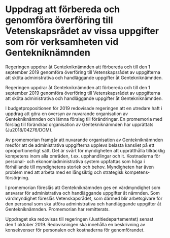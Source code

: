 # Uppdrag att förbereda och genomföra överföring till Vetenskapsrådet av vissa uppgifter som rör verksamheten vid Gentekniknämnden

Regeringen uppdrar åt Gentekniknämnden att förbereda och till den 1 september 2019 genomföra överföring till Vetenskapsrådet av uppgifterna att sköta administrativa och handläggande uppgifter åt Gentekniknämnden.

Regeringen uppdrar åt Gentekniknämnden att förbereda och till den 1 september 2019 genomföra överföring till Vetenskapsrådet av uppgifterna att sköta administrativa och handläggande uppgifter åt Gentekniknämnden.

I budgetpropositionen för 2019 redovisade regeringen att en utredare haft i uppdrag att göra en översyn av nuvarande organisation av Gentekniknämnden och lämna förslag till förändringar. En promemoria med förslag till förändrad organisation av Gentekniknämnden har upprättats (Ju2018/04276/DOM).

Av promemorian framgår att nuvarande organisation av Gentekniknämnden medför att de administrativa uppgifterna upplevs belasta kansliet på ett oproportionerligt sätt. Det är svårt för myndigheten att upprätthålla tillräcklig kompetens inom alla områden, t.ex. upphandlingar och it. Kostnaderna för personal- och ekonomiadministrativa system uppfattas som höga i förhållande till myndighetens storlek och behov. Myndigheten har även problem med att arbeta med en långsiktig och strategisk kompetens­försörjning.

I promemorian föreslås att Gentekniknämnden ges en värdmyndighet som ansvarar för administrativa och handläggande uppgifter åt nämnden. Som värdmyndighet föreslås Vetenskapsrådet, som därmed blir arbetsgivare för den personal som ska utföra administrativa och handläggande uppgifter åt Gentekniknämnden. Promemorian har remitterats.

Uppdraget ska redovisas till regeringen (Justitiedepartementet) senast den 1 oktober 2019. Redovisningen ska innehålla en beskrivning av konsekvenser för personalen och kostnaderna för genomförandet.
